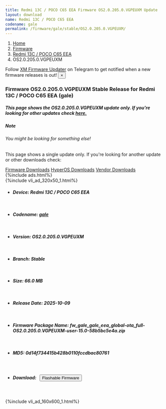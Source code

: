 ```yaml
---
title: Redmi 13C / POCO C65 EEA Firmware OS2.0.205.0.VGPEUXM Update
layout: download
name: Redmi 13C / POCO C65 EEA
codename: gale
permalink: /firmware/gale/stable/OS2.0.205.0.VGPEUXM/
---
```

<nav aria-label="breadcrumb">
    <ol class="breadcrumb">
        <li class="breadcrumb-item"><a href="/">Home</a></li>
        <li class="breadcrumb-item"><a href="/firmware/">Firmware</a></li>
        <li class="breadcrumb-item"><a href="/firmware/gale/">Redmi 13C / POCO C65 EEA</a></li>
        <li class="breadcrumb-item active" aria-current="page">OS2.0.205.0.VGPEUXM</li>
    </ol>
</nav>
<div class="alert alert-primary alert-dismissible fade show" role="alert">
    Follow <a href="https://t.me/XiaomiFirmwareUpdater" class="alert-link">XM Firmware Updater</a> on Telegram to get
    notified when a new firmware releases is out!
    <button type="button" class="close" data-dismiss="alert" aria-label="Close">
        <span aria-hidden="true">&times;</span>
    </button>
</div>
<div class="col-12 mx-auto">
    <h3 class="title bg-light p-2 rounded">Firmware OS2.0.205.0.VGPEUXM Stable Release for Redmi 13C / POCO C65 EEA (gale)</h3>
    <h5>This page shows the OS2.0.205.0.VGPEUXM update only. If you're looking for other updates check
        <a href="/firmware/gale/">here.</a></h5>
    <div class="card">
        <div class="card-body">
            <h5 class="card-title">Note</h5>
            <h6 class="card-subtitle mb-2 text-muted">You might be looking for something else!</h6>
            <p class="card-text">This page shows a single update only.
                If you're looking for another update or other downloads check:</p>
            <a href="/firmware/" class="card-link">Firmware Downloads</a>
            <a href="/hyperos/" class="card-link">HyperOS Downloads</a>
            <a href="/vendor/" class="card-link">Vendor Downloads</a>
        </div>
    </div>
    {%include ads.html%}
    <div class="row justify-content-center">
        <div class="col-10" id="downloads">
                    <div class="card card-body">
            {%include vli_ad_320x50_1.html%}
            <ul class="list-unstyled">
                <li style="padding-bottom: 10px;">
                    <h5><b>Device: </b>Redmi 13C / POCO C65 EEA</h5>
                </li>
                <li style="padding-bottom: 10px;">
                    <h5><b>Codename: </b> <a href="/firmware/gale/" target="_blank">gale</a> </h5>
                </li>
                <li style="padding-bottom: 10px;">
                    <h5><b>Version: </b>OS2.0.205.0.VGPEUXM</h5>
                </li>
                <li style="padding-bottom: 10px;">
                    <h5><b>Branch: </b>Stable</h5>
                </li>
                <li style="padding-bottom: 10px;">
                    <h5><b>Size: </b>66.0 MB</h5>
                </li>
                <li style="padding-bottom: 10px;">
                    <h5><b>Release Date: </b>2025-10-09</h5>
                </li>
                <li style="padding-bottom: 10px;">
                    <h5><b>Firmware Package Name: </b><span id="filename" class="text-dark">fw_gale_gale_eea_global-ota_full-OS2.0.205.0.VGPEUXM-user-15.0-58b5bc5e4a.zip</span></h5>
                </li>
                <li style="padding-bottom: 10px;">
                    <h5><b>MD5: </b><span id="md5" class="text-muted">0d14f734415b428b0110fccdbac80761</span></h5>
                </li>
                <li style="padding-bottom: 10px;">
                    <h5><b>Download: </b><button type="button" id="download" class="btn btn-primary"
                    style="margin: 7px;" onclick="redirect('fw_gale_gale_eea_global-ota_full-OS2.0.205.0.VGPEUXM-user-15.0-58b5bc5e4a.zip'); return false;"><i class="fa fa-download"></i> Flashable Firmware</button></h5>
                </li>
            </ul>
        </div>
        </div>
        {%include vli_ad_160x600_1.html%}
    </div>
</div>

